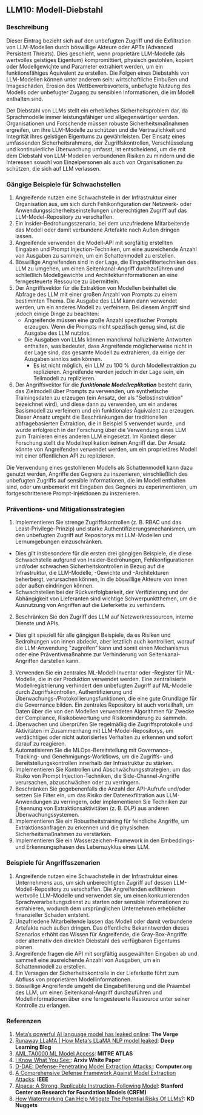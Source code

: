 ## LLM10: Modell-Diebstahl

### Beschreibung

Dieser Eintrag bezieht sich auf den unbefugten Zugriff und die Exfiltration von LLM-Modellen durch böswillige Akteure oder APTs (Advanced Persistent Threats). Dies geschieht, wenn proprietäre LLM-Modelle (als wertvolles geistiges Eigentum) kompromittiert, physisch gestohlen, kopiert oder Modellgewichte und Parameter extrahiert werden, um ein funktionsfähiges Äquivalent zu erstellen. Die Folgen eines Diebstahls von LLM-Modellen können unter anderem sein: wirtschaftliche Einbußen und Imageschäden, Erosion des Wettbewerbsvorteils, unbefugte Nutzung des Modells oder unbefugter Zugang zu sensiblen Informationen, die im Modell enthalten sind.

Der Diebstahl von LLMs stellt ein erhebliches Sicherheitsproblem dar, da Sprachmodelle immer leistungsfähiger und allgegenwärtiger werden. Organisationen und Forschende müssen robuste Sicherheitsmaßnahmen ergreifen, um ihre LLM-Modelle zu schützen und die Vertraulichkeit und Integrität ihres geistigen Eigentums zu gewährleisten. Der Einsatz eines umfassenden Sicherheitsrahmens, der Zugriffskontrollen, Verschlüsselung und kontinuierliche Überwachung umfasst, ist entscheidend, um die mit dem Diebstahl von LLM-Modellen verbundenen Risiken zu mindern und die Interessen sowohl von Einzelpersonen als auch von Organisationen zu schützen, die sich auf LLM verlassen.

### Gängige Beispiele für Schwachstellen

1. Angreifende nutzen eine Schwachstelle in der Infrastruktur einer Organisation aus, um sich durch Fehlkonfiguration der Netzwerk- oder Anwendungssicherheitseinstellungen unberechtigten Zugriff auf das LLM-Model-Repository zu verschaffen.
2. Ein Insider-Bedrohungsszenario, bei dem unzufriedene Mitarbeitende das Modell oder damit verbundene Artefakte nach Außen dringen lassen.
3. Angreifende verwenden die Modell-API mit sorgfältig erstellten Eingaben und Prompt Injection-Techniken, um eine ausreichende Anzahl von Ausgaben zu sammeln, um ein Schattenmodell zu erstellen.
4. Böswillige Angreifenden sind in der Lage, die Eingabefiltertechniken des LLM zu umgehen, um einen Seitenkanal-Angriff durchzuführen und schließlich Modellgewichte und Architekturinformationen an eine ferngesteuerte Ressource zu übermitteln.
5. Der Angriffsvektor für die Extraktion von Modellen beinhaltet die Abfrage des LLM mit einer großen Anzahl von Prompts zu einem bestimmten Thema. Die Ausgabe des LLM kann dann verwendet werden, um ein anderes Modell zu verfeinern. Bei diesem Angriff sind jedoch einige Dinge zu beachten:
   - Angreifende müssen eine große Anzahl spezifischer Prompts erzeugen. Wenn die Prompts nicht spezifisch genug sind, ist die Ausgabe des LLM nutzlos.
   - Die Ausgaben von LLMs können manchmal halluzinierte Antworten enthalten, was bedeutet, dass Angreifende möglicherweise nicht in der Lage sind, das gesamte Modell zu extrahieren, da einige der Ausgaben sinnlos sein können.
     - Es ist nicht möglich, ein LLM zu 100 % durch Modellextraktion zu replizieren. Angreifende werden jedoch in der Lage sein, ein Teilmodell zu replizieren.
6. Der Angriffsvektor für die **_funktionale Modellreplikation_** besteht darin, das Zielmodell über Prompts zu verwenden, um synthetische Trainingsdaten zu erzeugen (ein Ansatz, der als "Selbstinstruktion" bezeichnet wird), und diese dann zu verwenden, um ein anderes Basismodell zu verfeinern und ein funktionales Äquivalent zu erzeugen. Dieser Ansatz umgeht die Beschränkungen der traditionellen abfragebasierten Extraktion, die in Beispiel 5 verwendet wurde, und wurde erfolgreich in der Forschung über die Verwendung eines LLM zum Trainieren eines anderen LLM eingesetzt. Im Kontext dieser Forschung stellt die Modellreplikation keinen Angriff dar. Der Ansatz könnte von Angreifenden verwendet werden, um ein proprietäres Modell mit einer öffentlichen API zu replizieren.

Die Verwendung eines gestohlenen Modells als Schattenmodell kann dazu genutzt werden, Angriffe des Gegners zu inszenieren, einschließlich des unbefugten Zugriffs auf sensible Informationen, die im Modell enthalten sind, oder um unbemerkt mit Eingaben des Gegners zu experimentieren, um fortgeschrittenere Prompt-Injektionen zu inszenieren.

### Präventions- und Mitigationsstrategien

1. Implementieren Sie strenge Zugriffskontrollen (z. B. RBAC und das Least-Privilege-Prinzip) und starke Authentifizierungsmechanismen, um den unbefugten Zugriff auf Repositorys mit LLM-Modellen und Lernumgebungen einzuschränken.
  - Dies gilt insbesondere für die ersten drei gängigen Beispiele, die diese Schwachstelle aufgrund von Insider-Bedrohungen, Fehlkonfigurationen und/oder schwachen Sicherheitskontrollen in Bezug auf die Infrastruktur, die LLM-Modelle, -Gewichte und -Architekturen beherbergt, verursachen können, in die böswillige Akteure von innen oder außen eindringen können.
  - Schwachstellen bei der Rückverfolgbarkeit, der Verifizierung und der Abhängigkeit von Lieferanten sind wichtige Schwerpunktthemen, um die Ausnutzung von Angriffen auf die Lieferkette zu verhindern.
2. Beschränken Sie den Zugriff des LLM auf Netzwerkressourcen, interne Dienste und APIs.
  - Dies gilt speziell für alle gängigen Beispiele, da es Risiken und Bedrohungen von innen abdeckt, aber letztlich auch kontrolliert, worauf die LLM-Anwendung "zugreifen" kann und somit einen Mechanismus oder eine Präventivmaßnahme zur Verhinderung von Seitenkanal-Angriffen darstellen kann.
3. Verwenden Sie ein zentrales ML-Modell-Inventar oder -Register für ML-Modelle, die in der Produktion verwendet werden. Eine zentralisierte Modellregistrierung verhindert den unbefugten Zugriff auf ML-Modelle durch Zugriffskontrollen, Authentifizierung und Überwachungs-/Protokollierungsfunktionen, die eine gute Grundlage für die Governance bilden. Ein zentrales Repository ist auch vorteilhaft, um Daten über die von den Modellen verwendeten Algorithmen für Zwecke der Compliance, Risikobewertung und Risikominderung zu sammeln.
4. Überwachen und überprüfen Sie regelmäßig die Zugriffsprotokolle und Aktivitäten im Zusammenhang mit LLM-Model-Repositorys, um verdächtiges oder nicht autorisiertes Verhalten zu erkennen und sofort darauf zu reagieren.
5. Automatisieren Sie die MLOps-Bereitstellung mit Governance-, Tracking- und Genehmigungs-Workflows, um die Zugriffs- und Bereitstellungskontrollen innerhalb der Infrastruktur zu stärken.
6. Implementieren Sie Kontrollen und Abschwächungsstrategien, um das Risiko von Prompt Injection-Techniken, die Side-Channel-Angriffe verursachen, abzuschwächen oder zu verringern.
7. Beschränken Sie gegebenenfalls die Anzahl der API-Aufrufe und/oder setzen Sie Filter ein, um das Risiko der Datenexfiltration aus LLM-Anwendungen zu verringern, oder implementieren Sie Techniken zur Erkennung von Extraktionsaktivitäten (z. B. DLP) aus anderen Überwachungssystemen.
8. Implementieren Sie ein Robustheitstraining für feindliche Angriffe, um Extraktionsanfragen zu erkennen und die physischen Sicherheitsmaßnahmen zu verstärken.
9. Implementieren Sie ein Wasserzeichen-Framework in den Embeddings- und Erkennungsphasen des Lebenszyklus eines LLM.

### Beispiele für Angriffsszenarien

1. Angreifende nutzen eine Schwachstelle in der Infrastruktur eines Unternehmens aus, um sich unberechtigten Zugriff auf dessen LLM-Modell-Repository zu verschaffen. Die Angreifenden exfiltrieren wertvolle LLM-Modelle und verwendet sie, um einen konkurrierenden Sprachverarbeitungsdienst zu starten oder sensible Informationen zu extrahieren, wodurch dem ursprünglichen Unternehmen erheblicher finanzieller Schaden entsteht.
2. Unzufriedene Mitarbeitende lassen das Modell oder damit verbundene Artefakte nach außen dringen. Das öffentliche Bekanntwerden dieses Szenarios erhöht das Wissen für Angreifende, die Gray-Box-Angriffe oder alternativ den direkten Diebstahl des verfügbaren Eigentums planen. 
3. Angreifende fragen die API mit sorgfältig ausgewählten Eingaben ab und sammelt eine ausreichende Anzahl von Ausgaben, um ein Schattenmodell zu erstellen.
4. Ein Versagen der Sicherheitskontrolle in der Lieferkette führt zum Abfluss von proprietären Modellinformationen.
5. Böswillige Angreifende umgeht die Eingabefilterung und die Präambel des LLM, um einen Seitenkanal-Angriff durchzuführen und Modellinformationen über eine ferngesteuerte Ressource unter seiner Kontrolle zu erlangen.

### Referenzen

1. [Meta’s powerful AI language model has leaked online](https://www.theverge.com/2023/3/8/23629362/meta-ai-language-model-llama-leak-online-misuse): **The Verge**
2. [Runaway LLaMA | How Meta's LLaMA NLP model leaked](https://www.deeplearning.ai/the-batch/how-metas-llama-nlp-model-leaked/): **Deep Learning Blog**
3. [AML.TA0000 ML Model Access](https://atlas.mitre.org/tactics/AML.TA0000): **MITRE ATLAS**
4. [I Know What You See:](https://arxiv.org/pdf/1803.05847.pdf): **Arxiv White Paper**
5. [D-DAE: Defense-Penetrating Model Extraction Attacks:](https://www.computer.org/csdl/proceedings-article/sp/2023/933600a432/1He7YbsiH4c): **Computer.org**
6. [A Comprehensive Defense Framework Against Model Extraction Attacks](https://ieeexplore.ieee.org/document/10080996): **IEEE**
7. [Alpaca: A Strong, Replicable Instruction-Following Model](https://crfm.stanford.edu/2023/03/13/alpaca.html): **Stanford Center on Research for Foundation Models (CRFM)**
8. [How Watermarking Can Help Mitigate The Potential Risks Of LLMs?](https://www.kdnuggets.com/2023/03/watermarking-help-mitigate-potential-risks-llms.html): **KD Nuggets**